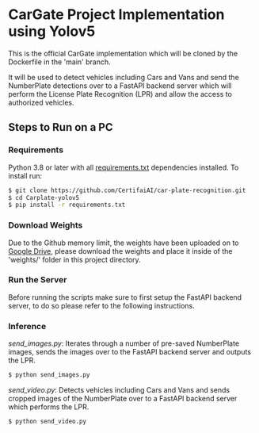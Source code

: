 # CarGate Project Implementation using Yolov5
This is the official CarGate implementation which will be cloned by the Dockerfile in the 'main' branch.

It will be used to detect vehicles including Cars and Vans and send the NumberPlate detections over to a FastAPI backend server which will perform the License Plate Recognition (LPR) and allow the access to authorized vehicles.

## Steps to Run on a PC
### Requirements

Python 3.8 or later with all [requirements.txt](https://github.com/CertifaiAI/car-plate-recognition/blob/main/Carplate-yolov5/requirements.txt) dependencies installed. To install run:

```bash
$ git clone https://github.com/CertifaiAI/car-plate-recognition.git
$ cd Carplate-yolov5
$ pip install -r requirements.txt
```

### Download Weights

Due to the Github memory limit, the weights have been uploaded on to [Google Drive](https://drive.google.com/drive/folders/1afPFDv9Fo0GW4W5ss6GWgBGX31iUmn4t), please download the weights and place it inside of the 'weights/' folder in this project directory.

### Run the Server

Before running the scripts make sure to first setup the FastAPI backend server, to do so please refer to the following instructions.

### Inference

*send_images.py*: Iterates through a number of pre-saved NumberPlate images, sends the images over to the FastAPI backend server and outputs the LPR. 

```bash
$ python send_images.py 
```

*send_video.py*: Detects vehicles including Cars and Vans and sends cropped images of the NumberPlate over to a FastAPI backend server which performs the LPR. 

 ```bash
$ python send_video.py
```
